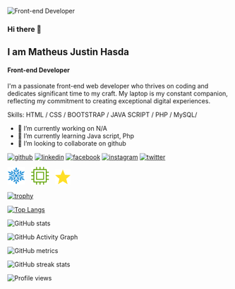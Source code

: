 
![Front-end Developer](https://pbs.twimg.com/profile_banners/1569332223899475968/1692395094/600x200)

### Hi there 👋
## I am Matheus Justin Hasda
#### Front-end Developer

I'm a passionate front-end web developer who thrives on coding and dedicates significant time to my craft. My laptop is my constant companion, reflecting my commitment to creating exceptional digital experiences.

Skills: HTML / CSS / BOOTSTRAP / JAVA SCRIPT /  PHP / MySQL/

- 🔭 I’m currently working on N/A 
- 🌱 I’m currently learning Java script, Php 
- 👯 I’m looking to collaborate on github 


[<img src='https://cdn.jsdelivr.net/npm/simple-icons@3.0.1/icons/github.svg' alt='github' height='40'>](https://github.com/justinhasda)  [<img src='https://cdn.jsdelivr.net/npm/simple-icons@3.0.1/icons/linkedin.svg' alt='linkedin' height='40'>](https://www.linkedin.com/in/justinhasda/)  [<img src='https://cdn.jsdelivr.net/npm/simple-icons@3.0.1/icons/facebook.svg' alt='facebook' height='40'>](https://www.facebook.com/https://www.facebook.com/justin.hasdak)  [<img src='https://cdn.jsdelivr.net/npm/simple-icons@3.0.1/icons/instagram.svg' alt='instagram' height='40'>](https://www.instagram.com/just_in/)  [<img src='https://cdn.jsdelivr.net/npm/simple-icons@3.0.1/icons/twitter.svg' alt='twitter' height='40'>](https://twitter.com/https://twitter.com/JustinHasda)  

<a href='https://archiveprogram.github.com/'><img src='https://raw.githubusercontent.com/acervenky/animated-github-badges/master/assets/acbadge.gif' width='40' height='40'></a> <a href='https://docs.github.com/en/developers'><img src='https://raw.githubusercontent.com/acervenky/animated-github-badges/master/assets/devbadge.gif' width='40' height='40'></a> <a href='https://stars.github.com/'><img src='https://raw.githubusercontent.com/acervenky/animated-github-badges/master/assets/starbadge.gif' width='35' height='35'></a> 

[![trophy](https://github-profile-trophy.vercel.app/?username=justinhasda)](https://github.com/ryo-ma/github-profile-trophy)

[![Top Langs](https://github-readme-stats.vercel.app/api/top-langs/?username=justinhasda)](https://github.com/anuraghazra/github-readme-stats)

![GitHub stats](https://github-readme-stats.vercel.app/api?username=justinhasda&show_icons=true)  

![GitHub Activity Graph](https://activity-graph.herokuapp.com/graph?username=justinhasda)  

![GitHub metrics](https://metrics.lecoq.io/justinhasda)  

![GitHub streak stats](https://streak-stats.demolab.com/?user=justinhasda)  

![Profile views](https://gpvc.arturio.dev/justinhasda)  
